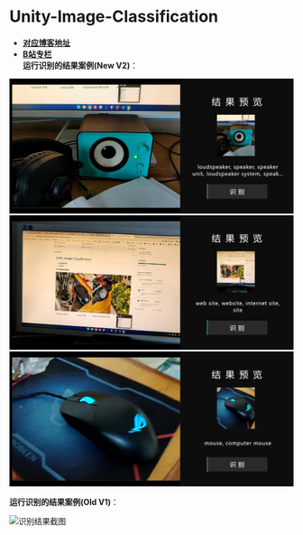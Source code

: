# Unity-Image-Classification
- [**对应博客地址**](https://yangmingxian.com/p/%E4%BD%BF%E7%94%A8barracuda%E5%9C%A8unity3d%E4%B8%AD%E5%AE%9E%E7%8E%B0%E5%9B%BE%E5%83%8F%E8%AF%86%E5%88%AB/)  
- [**B站专栏**](https://space.bilibili.com/22212765/article)  
 **运行识别的结果案例(New V2)**：
 
 ![识别结果截图](/sample1.jpg)  
 ![识别结果截图](/sample2.jpg)  
 ![识别结果截图](/sample3.jpg)  
   
**运行识别的结果案例(Old V1)**：  

![识别结果截图](/samples.png)
